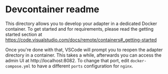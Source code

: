 # Devcontainer readme
This directory allows you to develop your adapter in a dedicated Docker container. To get started and for requirements, please read the getting started section at https://code.visualstudio.com/docs/remote/containers#_getting-started

Once you're done with that, VSCode will prompt you to reopen the adapter directory in a container. This takes a while, afterwards you can access the admin UI at http://localhost:8082. To change that port, edit `docker-compose.yml` to have a different `ports` configuration for `nginx`.